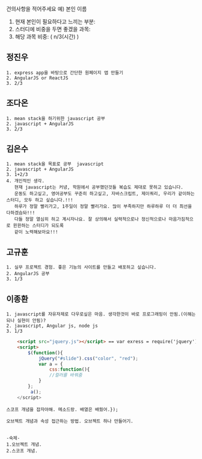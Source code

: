 건의사항을 적어주세요
예)
본인 이름
1. 현재 본인이 필요하다고 느끼는 부분:
2. 스터디에 비중을 두면 좋겠을 과목:
3. 해당 과목 비중: ( n/3(시간) )

## 정진우
    1. express app을 바탕으로 간단한 원페이지 앱 만들기
    2. AngularJS or ReactJS
    3. 2/3

## 조다온
    1. mean stack을 하기위한 javascript 공부
    2. javascript + AngularJS
    3. 2/3

## 김은수
    1. mean stack을 목표로 공부  javascript
    2. javascript + AngularJS
    3. 1+2/3
    4. 개인적인 생각.
       현재 javascript는 커녕, 학원에서 공부했던것들 복습도 제대로 못하고 있습니다.
       운동도 하고싶고, 영어공부도 꾸준히 하고싶고, 자바스크립트, 제이쿼리, 우리가 같이하는 스터디, 모두 하고 싶습니다.!!!
       하루가 정말 빨리가고, 1주일이 정말 빨리가요. 많이 부족하지만 하루하루 더 더 최선을 다하겠슴돠!!!
       다들 정말 열심히 하고 계시자나요. 잘 상의해서 실력적으로나 정신적으로나 마음가짐적으로 윈윈하는 스터디가 되도록
       같이 노력해보아요!!!

## 고규훈
    1. 실무 프로젝트 경험. 좋은 기능의 사이트를 만들고 배포하고 싶습니다.
    2. AngularJS 공부
    3. 1/3

## 이종환
    1. javascript를 자유자제로 다우로싶은 마음. 생각한것이 바로 프로그래밍이 안됨.(이해는 되나 실현이 안됨)?
    2. javascript, Angular js, node js
    3. 1/3

```html
    <script src="jquery.js"></script> == var exress = require('jquery')
    <script>
        $(function(){
            jQuery("#slide").css("color", "red");
            var a = {
                css:function(){
                //컬러를 바꿔줌
            }
        };
         a();
    </script>
```

    스코프 개념을 잡자야해. 메소드랑. 배열은 배웠어.});

    오브젝트 개념과 속성 접근하는 방법. 오브젝트 하나 만들어기.


    -숙제-
    1.오브젝트 개념.
    2.스코프 개념.
